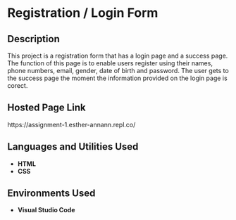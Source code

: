 <h1>Registration / Login Form</h1>

<h2>Description</h2>
This project is a registration form that has a login page and a success page. The function of this page is to enable users register using their names, phone numbers, email, gender, date of birth and password. The user gets to the success page the moment the information provided on the login page is corect.<br/>

<h2>Hosted Page Link</h2>
https://assignment-1.esther-annann.repl.co/

<h2>Languages and Utilities Used</h2>

- <b>HTML</b> 
- <b>CSS</b>

<h2>Environments Used </h2>

- <b>Visual Studio Code</b>

